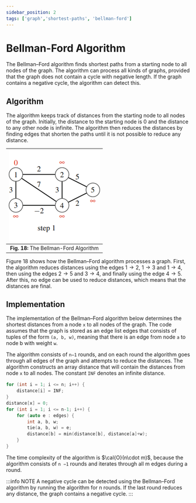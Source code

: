```yaml
---
sidebar_position: 2
tags: ['graph','shortest-paths', 'bellman-ford']
---
```


# Bellman-Ford Algorithm

The Bellman–Ford algorithm finds shortest paths from a starting node to all nodes of the graph. The algorithm can process all kinds of graphs, provided that the graph does not contain a cycle with negative length. If the graph contains a negative cycle, the algorithm can detect this.

## Algorithm

The algorithm keeps track of distances from the starting node to all nodes of the graph. Initially, the distance to the starting node is 0 and the distance to any other node is infinite. The algorithm then reduces the distances by finding edges that shorten the paths until it is not possible to reduce any distance.

| ![The Bellman-Ford Algorithm](/img/tutorial/graph_algorithms/18.gif) |
|:--:|
| **Fig. 18:** The Bellman-Ford Algorithm |
	
Figure 18 shows how the Bellman–Ford algorithm processes a graph. First, the algorithm reduces distances using the edges $1 \to 2$, $1 \to 3$ and $1 \to 4$, then using the edges $2 \to 5$ and $3 \to 4$, and finally using the edge $4 \to 5$. After this, no edge can be used to reduce distances, which means that the distances are final.

## Implementation

The implementation of the Bellman–Ford algorithm below determines the shortest distances from a node `x` to all nodes of the graph. The code assumes that the graph is stored as an edge list edges that consists of tuples of the form `(a, b, w)`, meaning that there is an edge from node `a` to node b with weight `w`.

The algorithm consists of `n−1` rounds, and on each round the algorithm goes through all edges of the graph and attempts to reduce the distances. The algorithm constructs an array distance that will contain the distances from node `x` to all nodes. The constant `INF` denotes an infinite distance.

```cpp
for (int i = 1; i <= n; i++) {
	distance[i] = INF;
}
distance[x] = 0;
for (int i = 1; i <= n-1; i++) {
	for (auto e : edges) {
		int a, b, w;
		tie(a, b, w) = e;
		distance[b] = min(distance[b], distance[a]+w);
	}
}
```

The time complexity of the algorithm is $\cal{O}(n\cdot m)$, because the algorithm consists of `n −1` rounds and iterates through all m edges during a round.

:::info NOTE
A negative cycle can be detected using the Bellman–Ford algorithm by running the algorithm for n rounds. If the last round reduces any distance, the graph contains a negative cycle.
:::
